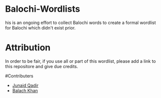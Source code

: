 # Balochi-Wordlists
his is an ongoing effort to collect Balochi words to create a formal wordlist for Balochi which didn't exist prior.

# Attribution
 In order to be fair, if you use all or part of this wordlist, please add a link to this repositore and give due credits.

#Contributers
- [Junaid Qadir](https://github.com/JunaidQadirB) 
 - [Balach Khan](https://github.com/balach-khan) 

